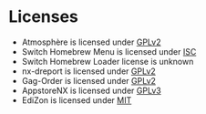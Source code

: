 Licenses
========

* Atmosphère is licensed under [GPLv2](https://github.com/Atmosphere-NX/Atmosphere/blob/master/LICENSE)
* Switch Homebrew Menu is licensed under [ISC](https://github.com/switchbrew/nx-hbmenu/blob/master/LICENSE.md)
* Switch Homebrew Loader license is unknown
* nx-dreport is licensed under [GPLv2](https://github.com/Thog/nx-dreport/blob/master/LICENSE)
* Gag-Order is licensed under [GPLv2](https://github.com/Adubbz/Gag-Order/blob/master/LICENSE)
* AppstoreNX is licensed under [GPLv3](https://github.com/vgmoose/appstorenx/blob/master/LICENSE)
* EdiZon is licensed under [MIT](https://github.com/thomasnet-mc/EdiZon/blob/master/LICENSE)